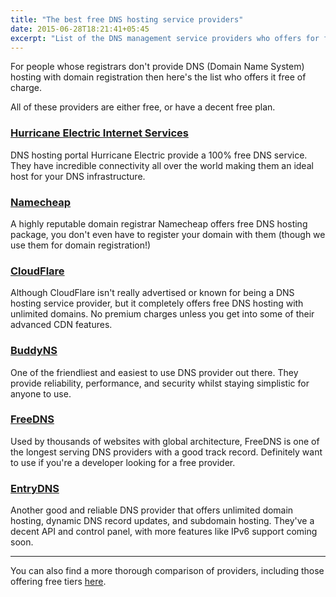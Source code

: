 ```yaml
---
title: "The best free DNS hosting service providers"
date: 2015-06-28T18:21:41+05:45
excerpt: "List of the DNS management service providers who offers for free of charge."
---
```


For people whose registrars don't provide DNS (Domain Name System) hosting with domain registration then here's the list who offers it free of charge.

All of these providers are either free, or have a decent free plan.

### [Hurricane Electric Internet Services](https://dns.he.net/)

DNS hosting portal Hurricane Electric provide a 100% free DNS service. They have incredible connectivity all over the world making them an ideal host for your DNS infrastructure.

### [Namecheap](https://www.namecheap.com/domains/freedns.aspx)

A highly reputable domain registrar Namecheap offers free DNS hosting package, you don't even have to register your domain with them (though we use them for domain registration!)

### [CloudFlare](https://www.cloudflare.com/dns)

Although CloudFlare isn't really advertised or known for being a DNS hosting service provider, but it completely offers free DNS hosting with unlimited domains. No premium charges unless you get into some of their advanced CDN features.

### [BuddyNS](http://www.buddyns.com/)

One of the friendliest and easiest to use DNS provider out there. They provide reliability, performance, and security whilst staying simplistic for anyone to use.

### [FreeDNS](https://freedns.afraid.org/)

Used by thousands of websites with global architecture, FreeDNS is one of the longest serving DNS providers with a good track record. Definitely want to use if you're a developer looking for a free provider.

### [EntryDNS](https://entrydns.net/)

Another good and reliable DNS provider that offers unlimited domain hosting, dynamic DNS record updates, and subdomain hosting. They've a decent API and control panel, with more features like IPv6 support coming soon.

---

You can also find a more thorough comparison of providers, including those offering free tiers [here](http://socialcompare.com/en/comparison/hosted-authoritative-dns-providers).
